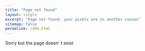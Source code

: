 ```yaml
---
title: "Page not found"
layout: single
excerpt: "Page not found. your pixels are in another canvas"
sitemap: false
permalink: /404.html
---
```

Sorry but the page doesn' t exist

<script type="text/javascript">
  var GOOG_FIXURL_LANG = 'en';
  var GOOG_FIXURL_SITE = '{{ site.url }}'
</script>
<script type="text/javascript"
  src="//linkhelp.clients.google.com/tbproxy/lh/wm/fixurl.js">
</script>